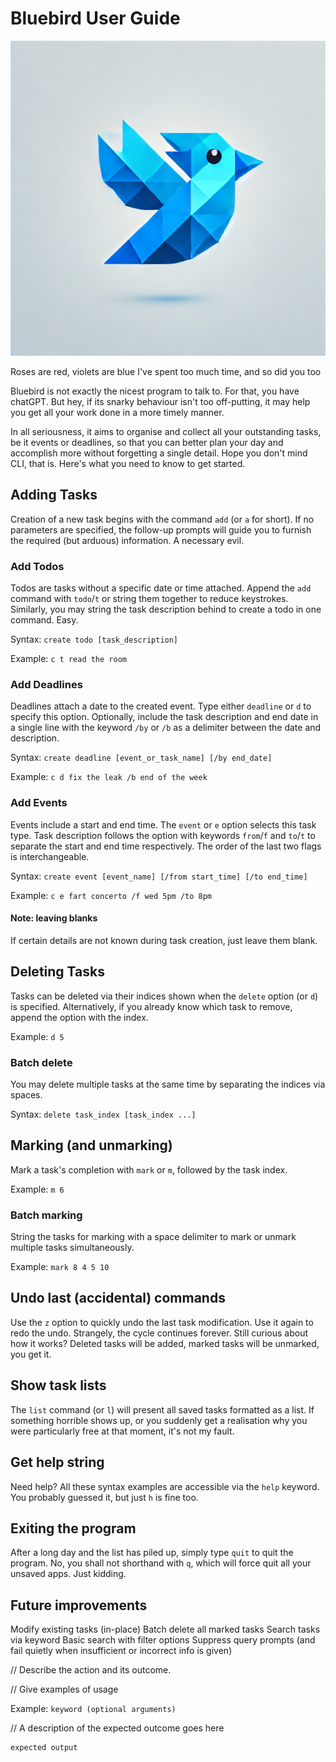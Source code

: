 # Bluebird User Guide

![alt text][logo]

[logo]: https://github.com/zavsky/ip/raw/master/docs/icon.png "product logo"

Roses are red, violets are blue
I've spent too much time, and so did you too

Bluebird is not exactly the nicest program to talk to. For that, you have chatGPT. But hey, if its snarky behaviour isn't too off-putting, it may help you get all your work done in a more timely manner.

In all seriousness, it aims to organise and collect all your outstanding tasks, be it events or deadlines, so that you can better plan your day and accomplish more without forgetting a single detail. Hope you don't mind CLI, that is. Here's what you need to know to get started.


## Adding Tasks

Creation of a new task begins with the command `add` (or `a` for short). If no parameters are specified, the follow-up prompts will guide you to furnish the required (but arduous) information. A necessary evil.

### Add Todos

Todos are tasks without a specific date or time attached. Append the `add` command with `todo`/`t` or string them together to reduce keystrokes. Similarly, you may string the task description behind to create a todo in one command. Easy.

Syntax: `create todo [task_description]`

Example: `c t read the room`

### Add Deadlines

Deadlines attach a date to the created event. Type either `deadline` or `d` to specify this option. Optionally, include the task description and end date in a single line with the keyword `/by` or `/b` as a delimiter between the date and description.

Syntax: `create deadline [event_or_task_name] [/by end_date]`

Example: `c d fix the leak /b end of the week`

### Add Events

Events include a start and end time. The `event` or `e` option selects this task type. Task description follows the option with keywords `from`/`f` and `to`/`t` to separate the start and end time respectively. The order of the last two flags is interchangeable.

Syntax: `create event [event_name] [/from start_time] [/to end_time]`

Example: `c e fart concerto /f wed 5pm /to 8pm`

#### Note: leaving blanks

If certain details are not known during task creation, just leave them blank.


## Deleting Tasks

Tasks can be deleted via their indices shown when the `delete` option (or `d`) is specified. Alternatively, if you already know which task to remove, append the option with the index.

Example: `d 5`

### Batch delete

You may delete multiple tasks at the same time by separating the indices via spaces.

Syntax: `delete task_index [task_index ...]`

## Marking (and unmarking)

Mark a task's completion with `mark` or `m`, followed by the task index.

Example: `m 6`

### Batch marking

String the tasks for marking with a space delimiter to mark or unmark multiple tasks simultaneously.

Example: `mark 8 4 5 10`


## Undo last (accidental) commands

Use the `z` option to quickly undo the last task modification. Use it again to redo the undo. Strangely, the cycle continues forever.
Still curious about how it works? Deleted tasks will be added, marked tasks will be unmarked, you get it.


## Show task lists

The `list` command (or `l`) will present all saved tasks formatted as a list. If something horrible shows up, or you suddenly get a realisation why you were particularly free at that moment, it's not my fault.


## Get help string

Need help? All these syntax examples are accessible via the `help` keyword. You probably guessed it, but just `h` is fine too.


## Exiting the program

After a long day and the list has piled up, simply type `quit` to quit the program. No, you shall not shorthand with `q`, which will force quit all your unsaved apps. Just kidding.


## Future improvements

Modify existing tasks (in-place)
Batch delete all marked tasks
Search tasks via keyword
Basic search with filter options
Suppress query prompts (and fail quietly when insufficient or incorrect info is given)


// Describe the action and its outcome.

// Give examples of usage

Example: `keyword (optional arguments)`

// A description of the expected outcome goes here

```
expected output
```
